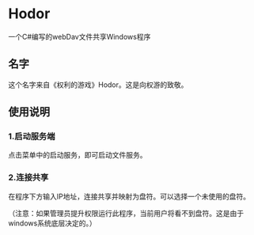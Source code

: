 # Hodor
  一个C#编写的webDav文件共享Windows程序

## 名字
  这个名字来自《权利的游戏》Hodor。这是向权游的致敬。
## 使用说明
###  1.启动服务端
  点击菜单中的启动服务，即可启动文件服务。

### 2.连接共享
  在程序下方输入IP地址，连接共享并映射为盘符。可以选择一个未使用的盘符。

  （注意：如果管理员提升权限运行此程序，当前用户将看不到盘符。这是由于windows系统底层决定的。）



